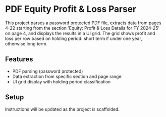 # PDF Equity Profit & Loss Parser

This project parses a password protected PDF file, extracts data from pages 4-22 starting from the section 'Equity: Profit & Loss Details for FY 2024-25' on page 4, and displays the results in a UI grid. The grid shows profit and loss per row based on holding period: short term if under one year, otherwise long term.

## Features

- PDF parsing (password protected)
- Data extraction from specific section and page range
- UI grid display with holding period classification

## Setup

Instructions will be updated as the project is scaffolded.

